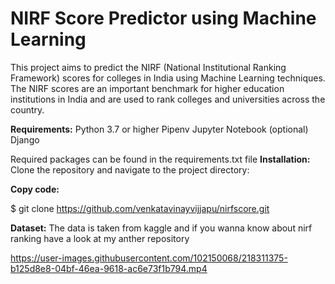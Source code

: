 # NIRF Score Predictor using Machine Learning

This project aims to predict the NIRF (National Institutional Ranking Framework) scores for colleges in India using Machine Learning techniques. The NIRF scores are an important benchmark for higher education institutions in India and are used to rank colleges and universities across the country.

**Requirements:**
Python 3.7 or higher
Pipenv
Jupyter Notebook (optional)
Django

Required packages can be found in the requirements.txt file
**Installation:**
Clone the repository and navigate to the project directory:

**Copy code:**

$ git clone https://github.com/venkatavinayvijjapu/nirfscore.git




**Dataset:**
The data is taken from kaggle and if you wanna know about nirf ranking have a look at my anther repository


https://user-images.githubusercontent.com/102150068/218311375-b125d8e8-04bf-46ea-9618-ac6e73f1b794.mp4
